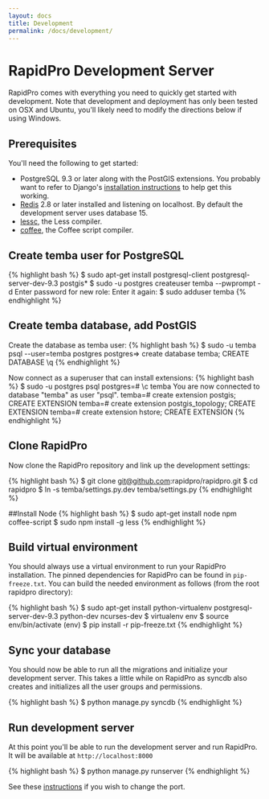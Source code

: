 ```yaml
---
layout: docs
title: Development
permalink: /docs/development/
---
```


# RapidPro Development Server

RapidPro comes with everything you need to quickly get started with
development. Note that development and deployment has only been tested on OSX
and Ubuntu, you'll likely need to modify the directions below if using Windows.

## Prerequisites

You'll need the following to get started:

 * PostgreSQL 9.3 or later along with the PostGIS extensions. You probably want
   to refer to Django's [installation instructions](https://docs.djangoproject.com/en/dev/ref/contrib/gis/install/postgis/)
   to help get this working.
 * [Redis](https://redis.io) 2.8 or later installed and listening on localhost.
   By default the development server uses database 15.
 * [lessc](http://lesscss.org), the Less compiler.
 * [coffee](http://coffeescript.org), the Coffee script compiler.

## Create temba user for PostgreSQL

{% highlight bash %}
$ sudo apt-get install postgresql-client postgresql-server-dev-9.3 postgis*
$ sudo -u postgres createuser temba --pwprompt -d
Enter password for new role:
Enter it again:
$ sudo adduser temba
{% endhighlight %}

## Create temba database, add PostGIS

Create the database as temba user:
{% highlight bash %}
$ sudo -u temba psql --user=temba postgres
postgres=> create database temba;
CREATE DATABASE
\q
{% endhighlight %}

Now connect as a superuser that can install extensions:
{% highlight bash %}
$ sudo -u postgres psql
postgres=# \c temba
You are now connected to database "temba" as user "psql".
temba=# create extension postgis;
CREATE EXTENSION
temba=# create extension postgis_topology;
CREATE EXTENSION
temba=# create extension hstore;
CREATE EXTENSION
{% endhighlight %}

## Clone RapidPro

Now clone the RapidPro repository and link up the development settings:

{% highlight bash %}
$ git clone git@github.com:rapidpro/rapidpro.git
$ cd rapidpro
$ ln -s temba/settings.py.dev temba/settings.py
{% endhighlight %}

##Install Node 
{% highlight bash %}
$ sudo apt-get install node npm coffee-script
$ sudo npm install -g less
{% endhighlight %}

## Build virtual environment

You should always use a virtual environment to run your RapidPro installation. The
pinned dependencies for RapidPro can be found in ```pip-freeze.txt```. You can
build the needed environment as follows (from the root rapidpro directory):

{% highlight bash %}
$ sudo apt-get install python-virtualenv postgresql-server-dev-9.3 python-dev ncurses-dev
$ virtualenv env
$ source env/bin/activate
(env) $ pip install -r pip-freeze.txt
{% endhighlight %}

## Sync your database

You should now be able to run all the migrations and initialize your development
server. This takes a little while on RapidPro as syncdb also creates and
initializes all the user groups and permissions.

{% highlight bash %}
$ python manage.py syncdb
{% endhighlight %}

## Run development server

At this point you'll be able to run the development server and run RapidPro. It
will be available at ```http://localhost:8000```

{% highlight bash %}
$ python manage.py runserver
{% endhighlight %}

See these [instructions](https://docs.djangoproject.com/en/1.7/ref/django-admin/#runserver-port-or-address-port) if you wish to change the port.

